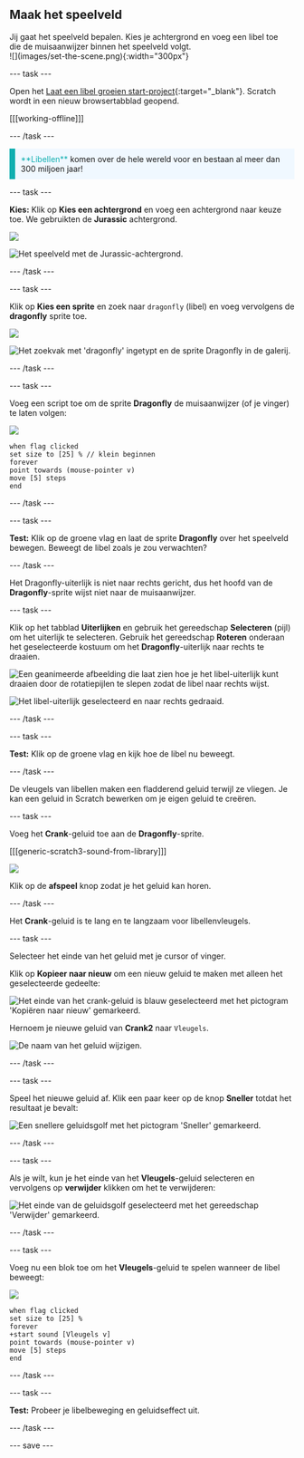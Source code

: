 ## Maak het speelveld

<div style="display: flex; flex-wrap: wrap">
<div style="flex-basis: 200px; flex-grow: 1; margin-right: 15px;">
Jij gaat het speelveld bepalen. Kies je achtergrond en voeg een libel toe die de muisaanwijzer binnen het speelveld volgt.
</div>
<div>
![](images/set-the-scene.png){:width="300px"}
</div>
</div>

--- task ---

Open het [Laat een libel groeien start-project](https://scratch.mit.edu/projects/535695413/editor){:target="_blank"}. Scratch wordt in een nieuw browsertabblad geopend.

[[[working-offline]]]

--- /task ---

<p style="border-left: solid; border-width:10px; border-color: #0faeb0; background-color: aliceblue; padding: 10px;">
<span style="color: #0faeb0">**Libellen**</span> komen over de hele wereld voor en bestaan al meer dan 300 miljoen jaar!</p>

--- task ---

**Kies:** Klik op **Kies een achtergrond** en voeg een achtergrond naar keuze toe. We gebruikten de **Jurassic** achtergrond.

![](images/choose-backdrop-icon.png)

![Het speelveld met de Jurassic-achtergrond.](images/Jurassic-backdrop.png)

--- /task ---

--- task ---

Klik op **Kies een sprite** en zoek naar `dragonfly` (libel) en voeg vervolgens de **dragonfly** sprite toe.

![](images/choose-sprite-icon.png)

![Het zoekvak met 'dragonfly' ingetypt en de sprite Dragonfly in de galerij.](images/dragonfly-search.png)

--- /task ---

--- task ---

Voeg een script toe om de sprite **Dragonfly** de muisaanwijzer (of je vinger) te laten volgen:

![](images/dragonfly-icon.png)

```blocks3
when flag clicked
set size to [25] % // klein beginnen
forever
point towards (mouse-pointer v)
move [5] steps
end
```
--- /task ---

--- task ---

**Test:** Klik op de groene vlag en laat de sprite **Dragonfly** over het speelveld bewegen. Beweegt de libel zoals je zou verwachten?

--- /task ---

Het Dragonfly-uiterlijk is niet naar rechts gericht, dus het hoofd van de **Dragonfly**-sprite wijst niet naar de muisaanwijzer.

--- task ---

Klik op het tabblad **Uiterlijken** en gebruik het gereedschap **Selecteren** (pijl) om het uiterlijk te selecteren. Gebruik het gereedschap **Roteren** onderaan het geselecteerde kostuum om het **Dragonfly**-uiterlijk naar rechts te draaien.

![Een geanimeerde afbeelding die laat zien hoe je het libel-uiterlijk kunt draaien door de rotatiepijlen te slepen zodat de libel naar rechts wijst.](images/rotated-costume.gif)

![Het libel-uiterlijk geselecteerd en naar rechts gedraaid.](images/rotated-costume.png)

--- /task ---

--- task ---

**Test:** Klik op de groene vlag en kijk hoe de libel nu beweegt.

--- /task ---

De vleugels van libellen maken een fladderend geluid terwijl ze vliegen. Je kan een geluid in Scratch bewerken om je eigen geluid te creëren.

--- task ---

Voeg het **Crank**-geluid toe aan de **Dragonfly**-sprite.

[[[generic-scratch3-sound-from-library]]]

![](images/crank-sound-editor.png)

Klik op de **afspeel** knop zodat je het geluid kan horen.

--- /task ---

Het **Crank**-geluid is te lang en te langzaam voor libellenvleugels.

--- task ---

Selecteer het einde van het geluid met je cursor of vinger.

Klik op **Kopieer naar nieuw** om een nieuw geluid te maken met alleen het geselecteerde gedeelte:

![Het einde van het crank-geluid is blauw geselecteerd met het pictogram 'Kopiëren naar nieuw' gemarkeerd.](images/crank-copy-end.png)

Hernoem je nieuwe geluid van **Crank2** naar `Vleugels`.

![De naam van het geluid wijzigen.](images/crank-wings-sound.png)

--- /task ---

--- task ---

Speel het nieuwe geluid af. Klik een paar keer op de knop **Sneller** totdat het resultaat je bevalt:

![Een snellere geluidsgolf met het pictogram 'Sneller' gemarkeerd.](images/wings-faster.png)

--- /task ---

--- task ---

Als je wilt, kun je het einde van het **Vleugels**-geluid selecteren en vervolgens op **verwijder** klikken om het te verwijderen:

![Het einde van de geluidsgolf geselecteerd met het gereedschap 'Verwijder' gemarkeerd.](images/wings-shorter.png)

--- /task ---

--- task ---

Voeg nu een blok toe om het **Vleugels**-geluid te spelen wanneer de libel beweegt:

![](images/dragonfly-icon.png)

```blocks3
when flag clicked
set size to [25] %
forever
+start sound [Vleugels v]
point towards (mouse-pointer v)
move [5] steps
end
```
--- /task ---

--- task ---

**Test:** Probeer je libelbeweging en geluidseffect uit.

--- /task ---

--- save ---
